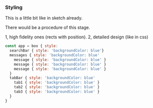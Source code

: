 ### Styling

This is a little bit like in sketch already.

There would be a procedure of this stage.

1, high fidelity ones (rects with position). 2, detailed design (like in css) 

```javascript
const app = box { style:
  searchBar { style: 'backgroundColor: blue'}
  messages { style: 'backgroundColor: blue'
    message { style: 'backgroundColor: blue' }
    message { style: 'backgroundColor: blue' }
    message { style: 'backgroundColor: blue' }
  }
  tabBar { style: 'backgroundColor: blue'
    tab1 { style: 'backgroundColor: blue' }
    tab2 { style: 'backgroundColor: blue' }
    tab3 { style: 'backgroundColor: blue' }
  }
}
```
